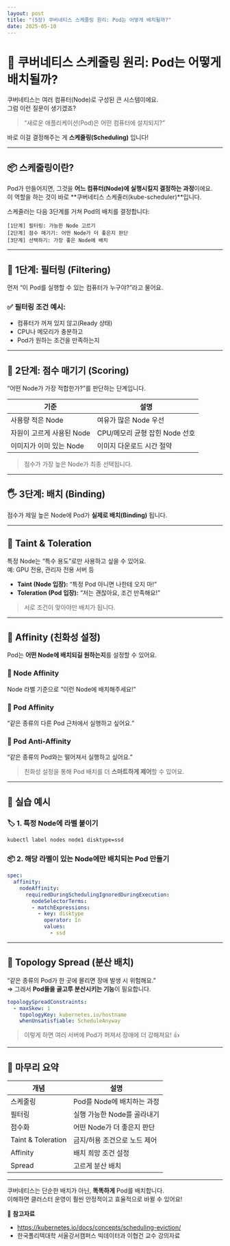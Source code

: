 ```yaml
---
layout: post
title: "(5장) 쿠버네티스 스케줄링 원리: Pod는 어떻게 배치될까?"
date: 2025-05-10
---
```


# 🎯 쿠버네티스 스케줄링 원리: Pod는 어떻게 배치될까?

쿠버네티스는 여러 컴퓨터(Node)로 구성된 큰 시스템이에요.  
그럼 이런 질문이 생기겠죠?

> “새로운 애플리케이션(Pod)은 어떤 컴퓨터에 설치되지?”

바로 이걸 결정해주는 게 **스케줄링(Scheduling)** 입니다!

---

## 📦 스케줄링이란?

Pod가 만들어지면, 그것을 **어느 컴퓨터(Node)에 실행시킬지 결정하는 과정**이에요.  
이 역할을 하는 것이 바로 **쿠버네티스 스케줄러(kube-scheduler)**입니다.

스케줄러는 다음 3단계를 거쳐 Pod의 배치를 결정합니다:

```
[1단계] 필터링: 가능한 Node 고르기  
[2단계] 점수 매기기: 어떤 Node가 더 좋은지 판단  
[3단계] 선택하기: 가장 좋은 Node에 배치
```

---

## 🧮 1단계: 필터링 (Filtering)

먼저 “이 Pod를 실행할 수 있는 컴퓨터가 누구야?”라고 물어요.

### ✅ 필터링 조건 예시:
- 컴퓨터가 꺼져 있지 않고(Ready 상태)
- CPU나 메모리가 충분하고
- Pod가 원하는 조건을 만족하는지

---

## 🏅 2단계: 점수 매기기 (Scoring)

“어떤 Node가 가장 적합한가?”를 판단하는 단계입니다.

| 기준 | 설명 |
|------|------|
| 사용량 적은 Node | 여유가 많은 Node 우선 |
| 자원이 고르게 사용된 Node | CPU/메모리 균형 잡힌 Node 선호 |
| 이미지가 이미 있는 Node | 이미지 다운로드 시간 절약 |

> 점수가 가장 높은 Node가 최종 선택됩니다.

---

## 🖐 3단계: 배치 (Binding)

점수가 제일 높은 Node에 Pod가 **실제로 배치(Binding)** 됩니다.

---

## 🚫 Taint & Toleration

특정 Node는 “특수 용도”로만 사용하고 싶을 수 있어요.  
예: GPU 전용, 관리자 전용 서버 등

- **Taint (Node 입장):** “특정 Pod 아니면 나한테 오지 마!”
- **Toleration (Pod 입장):** “저는 괜찮아요, 조건 만족해요!”

> 서로 조건이 맞아야만 배치가 됩니다.

---

## 🧲 Affinity (친화성 설정)

Pod는 **어떤 Node에 배치되길 원하는지**를 설정할 수 있어요.

### 🔹 Node Affinity
Node 라벨 기준으로 “이런 Node에 배치해주세요!”

### 🔹 Pod Affinity
“같은 종류의 다른 Pod 근처에서 실행하고 싶어요.”

### 🔹 Pod Anti-Affinity
“같은 종류의 Pod와는 떨어져서 실행하고 싶어요.”

> 친화성 설정을 통해 Pod 배치를 더 **스마트하게 제어**할 수 있어요.

---

## 🧪 실습 예시

### 🏷️ 1. 특정 Node에 라벨 붙이기
```bash
kubectl label nodes node1 disktype=ssd
```

### 📦 2. 해당 라벨이 있는 Node에만 배치되는 Pod 만들기
```yaml
spec:
  affinity:
    nodeAffinity:
      requiredDuringSchedulingIgnoredDuringExecution:
        nodeSelectorTerms:
        - matchExpressions:
          - key: disktype
            operator: In
            values:
              - ssd
```

---

## 📐 Topology Spread (분산 배치)

“같은 종류의 Pod가 한 곳에 몰리면 장애 발생 시 위험해요.”  
⇒ 그래서 **Pod들을 골고루 분산시키는 기능**이 필요합니다.

```yaml
topologySpreadConstraints:
  - maxSkew: 1
    topologyKey: kubernetes.io/hostname
    whenUnsatisfiable: ScheduleAnyway
```

> 이렇게 하면 여러 서버에 Pod가 퍼져서 장애에 더 강해져요! 👍

---

## 🧠 마무리 요약

| 개념              | 설명                                      |
|------------------|-------------------------------------------|
| 스케줄링         | Pod를 Node에 배치하는 과정                |
| 필터링           | 실행 가능한 Node를 골라내기               |
| 점수화           | 어떤 Node가 더 좋은지 판단               |
| Taint & Toleration | 금지/허용 조건으로 노드 제어            |
| Affinity         | 배치 희망 조건 설정                      |
| Spread           | 고르게 분산 배치                         |

---

쿠버네티스는 단순한 배치가 아닌, **똑똑하게** Pod를 배치합니다.  
이해하면 클러스터 운영이 훨씬 안정적이고 효율적으로 바뀔 수 있어요!

📎 **참고자료**  
- https://kubernetes.io/docs/concepts/scheduling-eviction/  
- 한국폴리텍대학 서울강서캠퍼스 빅데이터과 이협건 교수 강의자료
